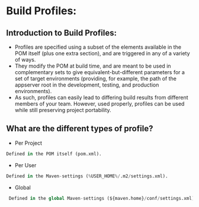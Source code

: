 # Build Profiles:
## Introduction to Build Profiles:
+  Profiles are specified using a subset of the elements available in the POM itself (plus one extra section), and are triggered in any of a variety of ways.
+  They modify the POM at build time, and are meant to be used in complementary sets to give equivalent-but-different parameters for a set of target environments (providing, for example, the path of the appserver root in the development, testing, and production environments).
+  As such, profiles can easily lead to differing build results from different members of your team. However, used properly, profiles can be used while still preserving project portability. 

## What are the different types of profile? 
+ Per Project
 ```python
 Defined in the POM itself (pom.xml).
 ```

+ Per User
```python
Defined in the Maven-settings (%USER_HOME%/.m2/settings.xml).
```

+ Global
```python
 Defined in the global Maven-settings (${maven.home}/conf/settings.xml).
```


